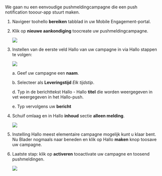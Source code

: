 We gaan nu een eenvoudige pushmeldingcampagne die een push notification tooour-app stuurt maken.

1. Navigeer toohello **bereiken** tabblad in uw Mobile Engagement-portal.
2. Klik op **nieuwe aankondiging** toocreate uw pushmeldingcampagne.
   
    ![](./media/mobile-engagement-windows-push-campaign/new-announcement.png)
3. Instellen van de eerste veld Hallo van uw campagne in via Hallo stappen te volgen:
   
    ![](./media/mobile-engagement-windows-push-campaign/campaign-first-params.png)
   
    a. Geef uw campagne een **naam**.
   
    b. Selecteer als **Leveringstijd** *Elk tijdstip*.
   
    d. Typ in de berichttekst Hallo - Hallo **titel** die worden weergegeven in vet weergegeven in het Hallo-push.
   
    e. Typ vervolgens uw **bericht**
4. Schuif omlaag en in Hallo **inhoud** sectie **alleen melding**.
   
    ![](./media/mobile-engagement-windows-push-campaign/campaign-content.png)
5. Instelling Hallo meest elementaire campagne mogelijk kunt u klaar bent. Nu Blader nogmaals naar beneden en klik op Hallo **maken** knop toosave uw campagne.
6. Laatste stap: klik op **activeren** tooactivate uw campagne en toosend pushmeldingen.
   
    ![](./media/mobile-engagement-windows-push-campaign/campaign-activate.png)

